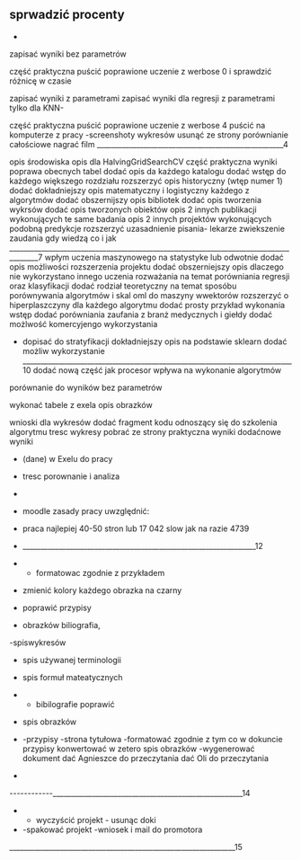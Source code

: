 


sprwadzić procenty
-
- 
zapisać wyniki bez parametrów


część praktyczna puścić poprawione uczenie z werbose 0 i sprawdzić różnicę w czasie

zapisać wyniki z parametrami
zapisać wyniki dla regresji z parametrami tylko dla KNN-


część praktyczna puścić poprawione uczenie z werbose 4
puścić na komputerze z pracy 
-screenshoty wykresów 
usunąć ze strony porównianie całościowe
 nagrać film
____________________________________________________4

opis środowiska
opis  dla HalvingGridSearchCV
część praktyczna wyniki poprawa obecnych tabel
dodać opis da każdego katalogu
dodać wstęp do każdego większego rozdziału
rozszerzyć opis historyczny (wtęp numer 1)
dodać dokładniejszy opis matematyczny i logistyczny każdego z algorytmów
dodać obszernijszy opis bibliotek
dodać opis tworzenia wykrsów
dodać opis tworzonych obiektów
opis 2 innych publikacji wykonujących te same badania
opis 2 innych projektów wykonujących podobną predykcje
rozszerzyć uzasadnienie pisania- lekarze zwiekszenie zaudania gdy wiedzą co i jak
______________________________________________________________________________________7
wpłym uczenia maszynowego na statystyke lub odwotnie
dodać opis możliwości rozszerzenia projektu 
dodać obszerniejszy opis dlaczego nie wykorzystano innego uczenia
rozważania na temat porówniania regresji oraz klasyfikacji 
dodać rodział teoretyczny na temat sposóbu porównywania algorytmów i skal oml
do maszyny wwektorów rozszerzyć o hiperplaszczyny 
dla każdego algorytmu dodać prosty przykład wykonania
wstęp dodać porówniania zaufania z branż medycznych i giełdy
dodać możlwość komercyjengo wykorzystania
- dopisać do stratyfikacji 
dokładniejszy opis na podstawie sklearn dodać możliw wykorzystanie
___________________________________________________________________________10
dodać nową część jak procesor wpływa na wykonanie algorytmów 

porównanie do wyników bez parametrów

wykonać tabele z exela
opis obrazków

wnioski dla wykresów
dodać fragment kodu odnoszący się do szkolenia algorytmu 
tresc wykresy pobrać ze strony 
praktyczna wyniki dodaćnowe wyniki 

- (dane) w Exelu do pracy

- tresc porownanie i analiza
- 
- moodle zasady pracy uwzględnić:

- praca najlepiej 40-50 stron lub 17 042 slow jak na razie 4739
- _________________________________________________________________12
- - formatowac zgodnie z przykładem
- zmienić kolory każdego obrazka na czarny
- poprawić przypisy
- obrazków biliografia,

 -spiswykresów
- spis używanej terminologii
- spis formuł mateatycznych

- - bibilografie poprawić
- spis obrazków
- -przypisy
 -strona tytułowa
-formatować zgodnie z tym co w dokuncie
przypisy konwertować w zetero
spis  obrazków
-wygenerować dokument
dać Agnieszce do przeczytania
dać Oli do przeczytania
- 
------------_____________________________________________________14
- - wyczyścić projekt - usunąc doki 
- -spakować projekt
-wniosek i mail do promotora

_______________________________________________________________15